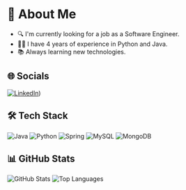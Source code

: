 # 🚀 About Me
- 🔍 I'm currently looking for a job as a Software Engineer.
- 👨‍💻 I have 4 years of experience in Python and Java.
- 📚 Always learning new technologies.

## 🌐 Socials
[![LinkedIn](https://img.shields.io/badge/LinkedIn-0077B5?style=for-the-badge&logo=linkedin&logoColor=white)](https://www.linkedin.com/in/gonzalo-solis-campos/))

## 🛠 Tech Stack
![Java](https://img.shields.io/badge/Java-007396?style=for-the-badge&logo=java&logoColor=white)
![Python](https://img.shields.io/badge/Python-3776AB?style=for-the-badge&logo=python&logoColor=white)
![Spring](https://img.shields.io/badge/Spring-6DB33F?style=for-the-badge&logo=spring&logoColor=white)
![MySQL](https://img.shields.io/badge/MySQL-4479A1?style=for-the-badge&logo=mysql&logoColor=white)
![MongoDB](https://img.shields.io/badge/MongoDB-4EA94B?style=for-the-badge&logo=mongodb&logoColor=white)

## 📊 GitHub Stats
![GitHub Stats](https://github-readme-stats.vercel.app/api?username=GonzaloSC95&show_icons=true&theme=dark)
![Top Languages](https://github-readme-stats.vercel.app/api/top-langs/?username=GonzaloSC95&layout=compact&theme=dark)


